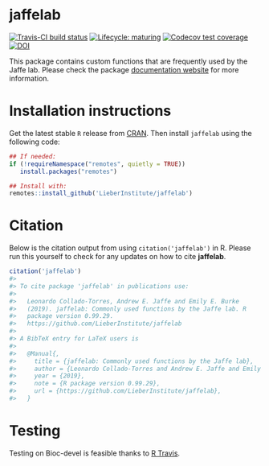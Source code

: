 
<!-- README.md is generated from README.Rmd. Please edit that file -->

# jaffelab

[![Travis-CI build
status](https://travis-ci.org/LieberInstitute/jaffelab.svg?branch=master)](https://travis-ci.org/LieberInstitute/jaffelab)
[![Lifecycle:
maturing](https://img.shields.io/badge/lifecycle-maturing-blue.svg)](https://www.tidyverse.org/lifecycle/#maturing)
[![Codecov test
coverage](https://codecov.io/gh/LieberInstitute/jaffelab/branch/master/graphs/badge.svg)](https://codecov.io/gh/LieberInstitute/jaffelab?branch=master)
[![DOI](https://zenodo.org/badge/70074284.svg)](https://zenodo.org/badge/latestdoi/70074284)

This package contains custom functions that are frequently used by the
Jaffe lab. Please check the package [documentation
website](http://lieberinstitute.github.io/jaffelab) for more
information.

# Installation instructions

Get the latest stable `R` release from
[CRAN](http://cran.r-project.org/). Then install `jaffelab` using the
following code:

``` r
## If needed:
if (!requireNamespace("remotes", quietly = TRUE))
   install.packages("remotes")

## Install with:
remotes::install_github('LieberInstitute/jaffelab')
```

# Citation

Below is the citation output from using `citation('jaffelab')` in R.
Please run this yourself to check for any updates on how to cite
**jaffelab**.

``` r
citation('jaffelab')
#> 
#> To cite package 'jaffelab' in publications use:
#> 
#>   Leonardo Collado-Torres, Andrew E. Jaffe and Emily E. Burke
#>   (2019). jaffelab: Commonly used functions by the Jaffe lab. R
#>   package version 0.99.29.
#>   https://github.com/LieberInstitute/jaffelab
#> 
#> A BibTeX entry for LaTeX users is
#> 
#>   @Manual{,
#>     title = {jaffelab: Commonly used functions by the Jaffe lab},
#>     author = {Leonardo Collado-Torres and Andrew E. Jaffe and Emily E. Burke},
#>     year = {2019},
#>     note = {R package version 0.99.29},
#>     url = {https://github.com/LieberInstitute/jaffelab},
#>   }
```

# Testing

Testing on Bioc-devel is feasible thanks to [R
Travis](http://docs.travis-ci.com/user/languages/r/).

